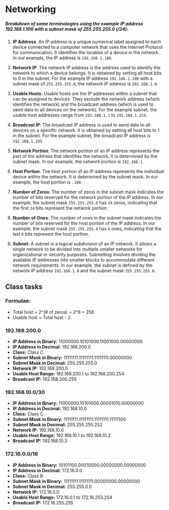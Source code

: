 # Networking

##### Breakdown of some terminologies using the example IP address 192.168.1.100 with a subnet mask of 255.255.255.0 (/24):

1. **IP Address**: An IP address is a unique numerical label assigned to each device connected to a computer network that uses the Internet Protocol for communication. It identifies the location of a device in the network. In our example, the IP address is `192.168.1.100`.

2. **Network IP**: The network IP address is the address used to identify the network to which a device belongs. It is obtained by setting all host bits to 0 in the subnet. For the example IP address `192.168.1.100` with a subnet mask of `255.255.255.0`, the network IP address is `192.168.1.0`.

3. **Usable Hosts**: Usable hosts are the IP addresses within a subnet that can be assigned to devices. They exclude the network address (which identifies the network) and the broadcast address (which is used to send data to all devices on the network). For the example subnet, the usable host addresses range from `192.168.1.1` to `192.168.1.254`.

4. **Broadcast IP**: The broadcast IP address is used to send data to all devices on a specific network. It is obtained by setting all host bits to 1 in the subnet. For the example subnet, the broadcast IP address is `192.168.1.255`.

5. **Network Portion**: The network portion of an IP address represents the part of the address that identifies the network. It is determined by the subnet mask. In our example, the network portion is `192.168.1`.

6. **Host Portion**: The host portion of an IP address represents the individual device within the network. It is determined by the subnet mask. In our example, the host portion is `.100`.

7. **Number of Zeros**: The number of zeros in the subnet mask indicates the number of bits reserved for the network portion of the IP address. In our example, the subnet mask `255.255.255.0` has `24` zeros, indicating that the first `24` bits represent the network portion.

8. **Number of Ones**: The number of ones in the subnet mask indicates the number of bits reserved for the host portion of the IP address. In our example, the subnet mask `255.255.255.0` has `8` ones, indicating that the last `8` bits represent the host portion.

9. **Subnet**: A subnet is a logical subdivision of an IP network. It allows a single network to be divided into multiple smaller networks for organizational or security purposes. Subnetting involves dividing the available IP addresses into smaller blocks to accommodate different network requirements. In our example, the subnet is defined by the network IP address `192.168.1.0` and the subnet mask `255.255.255.0`.

## Class tasks

### Formulae: 
- Total host = 2^(# of zeros) = 2^8 = 256
- Usable host = Total host - 2

### 192.168.200.0
- **IP Address in Binary:** 11000000.10101000.11001000.00000000
- **IP Address in Decimal:** 192.168.200.0
- **Class:** Class C
- **Subnet Mask in Binary:** 11111111.11111111.11111111.00000000
- **Subnet Mask in Decimal:** 255.255.255.0
- **Network IP:** 192.168.200.0
- **Usable Host Range:** 192.168.200.1 to 192.168.200.254
- **Broadcast IP:** 192.168.200.255

### 192.168.10.0/30
- **IP Address in Binary:** 11000000.10101000.00001010.00000000
- **IP Address in Decimal:** 192.168.10.0
- **Class:** Class C
- **Subnet Mask in Binary:** 11111111.11111111.11111111.11111100
- **Subnet Mask in Decimal:** 255.255.255.252
- **Network IP:** 192.168.10.0
- **Usable Host Range:** 192.168.10.1 to 192.168.10.2
- **Broadcast IP:** 192.168.10.3

### 172.16.0.0/16
- **IP Address in Binary:** 10101100.00010000.00000000.00000000
- **IP Address in Decimal:** 172.16.0.0
- **Class:** Class B
- **Subnet Mask in Binary:** 11111111.11111111.00000000.00000000
- **Subnet Mask in Decimal:** 255.255.0.0
- **Network IP:** 172.16.0.0
- **Usable Host Range:** 172.16.0.1 to 172.16.255.254
- **Broadcast IP:** 172.16.255.255

